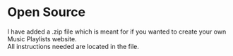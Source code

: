 # Open Source
I have added a .zip file which is meant for if you wanted to create your own Music Playlists website. \
All instructions needed are located in the file. 
